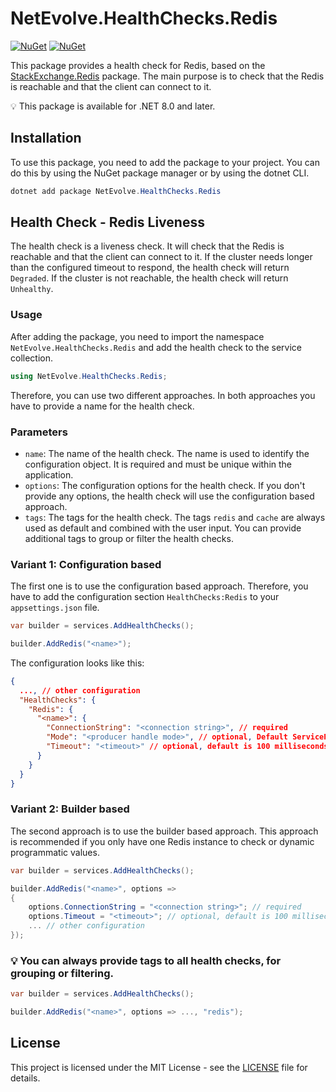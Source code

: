 # NetEvolve.HealthChecks.Redis

[![NuGet](https://img.shields.io/nuget/v/NetEvolve.HealthChecks.Redis?logo=nuget)](https://www.nuget.org/packages/NetEvolve.HealthChecks.Redis/)
[![NuGet](https://img.shields.io/nuget/dt/NetEvolve.HealthChecks.Redis?logo=nuget)](https://www.nuget.org/packages/NetEvolve.HealthChecks.Redis/)

This package provides a health check for Redis, based on the [StackExchange.Redis](https://www.nuget.org/packages/StackExchange.Redis/) package.
The main purpose is to check that the Redis is reachable and that the client can connect to it.

:bulb: This package is available for .NET 8.0 and later.

## Installation
To use this package, you need to add the package to your project. You can do this by using the NuGet package manager or by using the dotnet CLI.
```powershell
dotnet add package NetEvolve.HealthChecks.Redis
```

## Health Check - Redis Liveness
The health check is a liveness check. It will check that the Redis is reachable and that the client can connect to it.
If the cluster needs longer than the configured timeout to respond, the health check will return `Degraded`.
If the cluster is not reachable, the health check will return `Unhealthy`.

### Usage
After adding the package, you need to import the namespace `NetEvolve.HealthChecks.Redis` and add the health check to the service collection.
```csharp
using NetEvolve.HealthChecks.Redis;
```
Therefore, you can use two different approaches. In both approaches you have to provide a name for the health check.

### Parameters
- `name`: The name of the health check. The name is used to identify the configuration object. It is required and must be unique within the application.
- `options`: The configuration options for the health check. If you don't provide any options, the health check will use the configuration based approach.
- `tags`: The tags for the health check. The tags `redis` and `cache` are always used as default and combined with the user input. You can provide additional tags to group or filter the health checks.

### Variant 1: Configuration based
The first one is to use the configuration based approach. Therefore, you have to add the configuration section `HealthChecks:Redis` to your `appsettings.json` file.
```csharp
var builder = services.AddHealthChecks();

builder.AddRedis("<name>");
```

The configuration looks like this:
```json
{
  ..., // other configuration
  "HealthChecks": {
    "Redis": {
      "<name>": {
        "ConnectionString": "<connection string>", // required
        "Mode": "<producer handle mode>", // optional, Default ServiceProvider
        "Timeout": "<timeout>" // optional, default is 100 milliseconds
      }
    }
  }
}
```

### Variant 2: Builder based
The second approach is to use the builder based approach. This approach is recommended if you only have one Redis instance to check or dynamic programmatic values.
```csharp
var builder = services.AddHealthChecks();

builder.AddRedis("<name>", options =>
{
    options.ConnectionString = "<connection string>"; // required
    options.Timeout = "<timeout>"; // optional, default is 100 milliseconds
    ... // other configuration
});
```

### :bulb: You can always provide tags to all health checks, for grouping or filtering.

```csharp
var builder = services.AddHealthChecks();

builder.AddRedis("<name>", options => ..., "redis");
```
## License

This project is licensed under the MIT License - see the [LICENSE](../../LICENSE) file for details.
